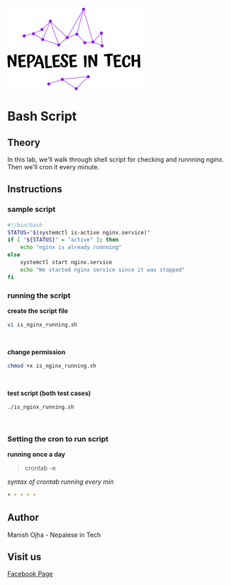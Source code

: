 [![Nepalese in Tech](../nepalese-in-tech.png)](https://www.youtube.com/channel/UCiYG6EJ-vHezIvcXRQz8cGQ)

# Bash Script

## Theory
In this lab, we'll walk through shell script for checking and runnning nginx. Then we'll cron it every minute.

## Instructions

### sample script

```bash
#!/bin/bash
STATUS="$(systemctl is-active nginx.service)"
if [ "${STATUS}" = "active" ]; then
    echo "nginx is already runnning"
else 
	systemctl start nginx.service
    echo "We started nginx service since it was stopped"
fi

```

### running the script
**create the script file**
```bash
vi is_nginx_running.sh
```

<br>

**change permission**
```bash
chmod +x is_nginx_running.sh
```

<br>

**test script (both test cases)**
```bash
./is_nginx_running.sh
```

<br>

### Setting the cron to run script
**running once a day**

> crontab -e

*syntax of crontab running every min*
```bash
* * * * *
```

## Author
Manish Ojha - Nepalese in Tech

## Visit us
[Facebook Page](https://www.facebook.com/nepaleseintech)